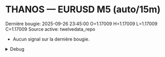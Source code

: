 # THANOS — EURUSD M5 (auto/15m)
Dernière bougie: 2025-09-26 23:45:00  O=1.17009  H=1.17009  L=1.17009  C=1.17009
Source active: twelvedata_repo

- Aucun signal sur la dernière bougie.

<details><summary>Debug</summary>

- TD_API_KEY manquant.

</details>
